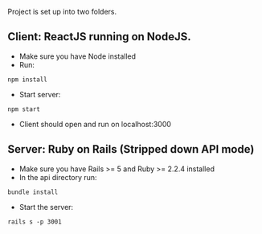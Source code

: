 Project is set up into two folders.

## Client: ReactJS running on NodeJS.
- Make sure you have Node installed
- Run:
```
npm install
```
- Start server:
```
npm start
```
- Client should open and run on localhost:3000

## Server: Ruby on Rails (Stripped down API mode)
- Make sure you have Rails >= 5 and Ruby >= 2.2.4 installed
- In the api directory run:
```
bundle install
```
- Start the server:
```
rails s -p 3001
```
